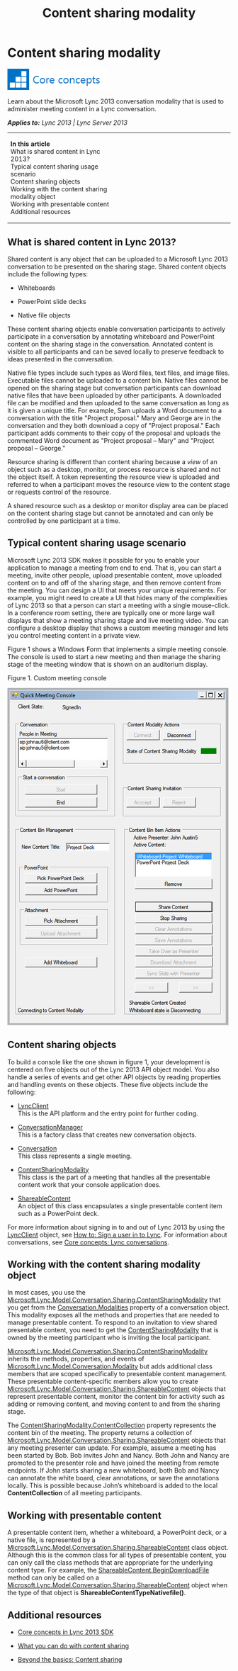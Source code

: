 ﻿---
title: Content sharing modality
TOCTitle: Content sharing modality
ms:assetid: ccbe213b-9a51-4a5b-b637-cf7abbd81e64
ms:mtpsurl: https://msdn.microsoft.com/en-us/library/JJ933194(v=office.15)
ms:contentKeyID: 50877338
ms.date: 07/24/2014
mtps_version: v=office.15
---

# Content sharing modality

![Core concepts](images/JJ933133.mod_icon_CoreConcepts_long(Office.15).png "Core concepts")

Learn about the Microsoft Lync 2013 conversation modality that is used to administer meeting content in a Lync conversation.


_**Applies to:** Lync 2013 | Lync Server 2013_

<table>
<colgroup>
<col style="width: 50%" />
<col style="width: 50%" />
</colgroup>
<tbody>
<tr class="odd">
<td><p><strong>In this article</strong><br />
What is shared content in Lync 2013?<br />
Typical content sharing usage scenario<br />
Content sharing objects<br />
Working with the content sharing modality object<br />
Working with presentable content<br />
Additional resources</p></td>
<td><p></p></td>
</tr>
</tbody>
</table>


## What is shared content in Lync 2013?

Shared content is any object that can be uploaded to a Microsoft Lync 2013 conversation to be presented on the sharing stage. Shared content objects include the following types:

  - Whiteboards

  - PowerPoint slide decks

  - Native file objects

These content sharing objects enable conversation participants to actively participate in a conversation by annotating whiteboard and PowerPoint content on the sharing stage in the conversation. Annotated content is visible to all participants and can be saved locally to preserve feedback to ideas presented in the conversation.

Native file types include such types as Word files, text files, and image files. Executable files cannot be uploaded to a content bin. Native files cannot be opened on the sharing stage but conversation participants can download native files that have been uploaded by other participants. A downloaded file can be modified and then uploaded to the same conversation as long as it is given a unique title. For example, Sam uploads a Word document to a conversation with the title "Project proposal." Mary and George are in the conversation and they both download a copy of "Project proposal." Each participant adds comments to their copy of the proposal and uploads the commented Word document as "Project proposal – Mary" and "Project proposal – George."

Resource sharing is different than content sharing because a *view* of an object such as a desktop, monitor, or process resource is shared and not the object itself. A token representing the resource view is uploaded and referred to when a participant moves the resource view to the content stage or requests control of the resource.

A shared resource such as a desktop or monitor display area can be placed on the content sharing stage but cannot be annotated and can only be controlled by one participant at a time.

## Typical content sharing usage scenario

Microsoft Lync 2013 SDK makes it possible for you to enable your application to manage a meeting from end to end. That is, you can start a meeting, invite other people, upload presentable content, move uploaded content on to and off of the sharing stage, and then remove content from the meeting. You can design a UI that meets your unique requirements. For example, you might need to create a UI that hides many of the complexities of Lync 2013 so that a person can start a meeting with a single mouse-click. In a conference room setting, there are typically one or more large wall displays that show a meeting sharing stage and live meeting video. You can configure a desktop display that shows a custom meeting manager and lets you control meeting content in a private view.

Figure 1 shows a Windows Form that implements a simple meeting console. The console is used to start a new meeting and then manage the sharing stage of the meeting window that is shown on an auditorium display.

Figure 1. Custom meeting console

  
![Content bin manager application UI](images/JJ933194.UC_OCS15ConLyncClient_ContentBinManagerfigure3(Office.15).png "Content bin manager application UI")

## Content sharing objects

To build a console like the one shown in figure 1, your development is centered on five objects out of the Lync 2013 API object model. You also handle a series of events and get other API objects by reading properties and handling events on these objects. These five objects include the following:

  - [LyncClient](lyncclient-class-microsoft-lync-model_2.md)  
    This is the API platform and the entry point for further coding.

  - [ConversationManager](conversationmanager-class-microsoft-lync-model-conversation_2.md)  
    This is a factory class that creates new conversation objects.

  - [Conversation](conversation-class-microsoft-lync-model-conversation_2.md)  
    This class represents a single meeting.

  - [ContentSharingModality](contentsharingmodality-class-microsoft-lync-model-conversation-sharing_2.md)  
    This class is the part of a meeting that handles all the presentable content work that your console application does.

  - [ShareableContent](shareablecontent-class-microsoft-lync-model-conversation-sharing_2.md)  
    An object of this class encapsulates a single presentable content item such as a PowerPoint deck.

For more information about signing in to and out of Lync 2013 by using the [LyncClient](lyncclient-class-microsoft-lync-model_2.md) object, see [How to: Sign a user in to Lync](how-to-sign-a-user-in-to-lync.md). For information about conversations, see [Core concepts: Lync conversations](core-concepts-lync-conversations.md).

## Working with the content sharing modality object

In most cases, you use the [Microsoft.Lync.Model.Conversation.Sharing.ContentSharingModality](contentsharingmodality-class-microsoft-lync-model-conversation-sharing_2.md) that you get from the [Conversation.Modalities](conversation-modalities-property-microsoft-lync-model-conversation_2.md) property of a conversation object. This modality exposes all the methods and properties that are needed to manage presentable content. To respond to an invitation to view shared presentable content, you need to get the [ContentSharingModality](contentsharingmodality-class-microsoft-lync-model-conversation-sharing_2.md) that is owned by the meeting participant who is inviting the local participant.

[Microsoft.Lync.Model.Conversation.Sharing.ContentSharingModality](contentsharingmodality-class-microsoft-lync-model-conversation-sharing_2.md) inherits the methods, properties, and events of [Microsoft.Lync.Model.Conversation.Modality](modality-class-microsoft-lync-model-conversation_2.md) but adds additional class members that are scoped specifically to presentable content management. These presentable content-specific members allow you to create [Microsoft.Lync.Model.Conversation.Sharing.ShareableContent](shareablecontent-class-microsoft-lync-model-conversation-sharing_2.md) objects that represent presentable content, monitor the content bin for activity such as adding or removing content, and moving content to and from the sharing stage.

The [ContentSharingModality.ContentCollection](contentsharingmodality-contentcollection-property-microsoft-lync-model-conversation-sharing_2.md) property represents the content bin of the meeting. The property returns a collection of [Microsoft.Lync.Model.Conversation.Sharing.ShareableContent](shareablecontent-class-microsoft-lync-model-conversation-sharing_2.md) objects that any meeting presenter can update. For example, assume a meeting has been started by Bob. Bob invites John and Nancy. Both John and Nancy are promoted to the presenter role and have joined the meeting from remote endpoints. If John starts sharing a new whiteboard, both Bob and Nancy can annotate the white board, clear annotations, or save the annotations locally. This is possible because John’s whiteboard is added to the local **ContentCollection** of all meeting participants.

## Working with presentable content

A presentable content item, whether a whiteboard, a PowerPoint deck, or a native file, is represented by a [Microsoft.Lync.Model.Conversation.Sharing.ShareableContent](shareablecontent-class-microsoft-lync-model-conversation-sharing_2.md) class object. Although this is the common class for all types of presentable content, you can only call the class methods that are appropriate for the underlying content type. For example, the [ShareableContent.BeginDownloadFile](shareablecontent-begindownloadfile-method-microsoft-lync-model-conversation-sharing_2.md) method can only be called on a [Microsoft.Lync.Model.Conversation.Sharing.ShareableContent](shareablecontent-class-microsoft-lync-model-conversation-sharing_2.md) object when the type of that object is **ShareableContentTypeNativefile()**.

## Additional resources

  - [Core concepts in Lync 2013 SDK](core-concepts-in-lync-2013-sdk.md)

  - [What you can do with content sharing](what-you-can-do-with-content-sharing.md)

  - [Beyond the basics: Content sharing](beyond-the-basics-content-sharing.md)

